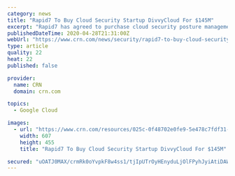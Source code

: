 ```yaml
---
category: news
title: "Rapid7 To Buy Cloud Security Startup DivvyCloud For $145M"
excerpt: "Rapid7 has agreed to purchase cloud security posture management startup DivvyCloud for $145 million to help organizations bring their security and DevOps teams together."
publishedDateTime: 2020-04-28T21:31:00Z
webUrl: "https://www.crn.com/news/security/rapid7-to-buy-cloud-security-startup-divvycloud-for-145m"
type: article
quality: 22
heat: 22
published: false

provider:
  name: CRN
  domain: crn.com

topics:
  - Google Cloud

images:
  - url: "https://www.crn.com/resources/025c-0f48702e0fe9-5e478c7fdf31-1000/rapid7-logo.jpg"
    width: 607
    height: 455
    title: "Rapid7 To Buy Cloud Security Startup DivvyCloud For $145M"

secured: "uOATJ0MAX/crmRk0oYvpkF8w4ss1/tjIpUTrOyHEnyduLjOlFPyhJyiAtiDAWbjgAWpkdoAuWYxXH7tF29n4NjFgOt6eoLLApn5/E4IqTbS0CZW6hjv0mzO7NJZuBxfwsK43F8bYYLSn7TAi1o+lVQXx9f/hm+kyFBH8BzEz502CBZC/YVWQPKK6osm2Rkpk21uWl5z0ge2DymYXPcLjD7K1AV1+IYQZ8YQXKqxU13ppxnbmB+6usBdsD8HKtmzH1Q+fD4cFnkt9PsqZN6nUCxgEdMidHX57U/HeWOQVLw+SlJcGYsaw8ZzdXorJX+xv;D7S+vZ9iEBrjxxVMTDm3ug=="
---
```


